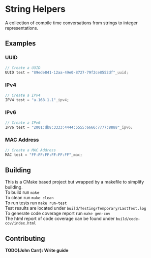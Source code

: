# String Helpers
A collection of compile time conversations from strings to integer
representations.
## Examples
### UUID
```cpp
// Create a UUID
UUID test = "89ede841-12aa-49e0-8727-79f2ce8552df"_uuid;
```
### IPv4
```cpp
// Create a IPv4
IPV4 test = "a.168.1.1"_ipv4;
```
### IPv6
```cpp
// Create a IPv6
IPV6 test = "2001:db8:3333:4444:5555:6666:7777:8888"_ipv6;
```
### MAC Address
```cpp
// Create a MAC Address
MAC test = "FF:FF:FF:FF:FF:FF"_mac;
```

## Building
This is a CMake based project but wrapped by a makefile to simplify building.  
To build run `make`  
To clean run `make clean`  
To run tests run `make run-test`  
Test results are located under `build/Testing/Temporary/LastTest.log`  
To generate code coverage report run `make gen-cov`  
The html report of code coverage can be found under `build/code-cov/index.html`

## Contributing
**TODO(John Carr): Write guide**

